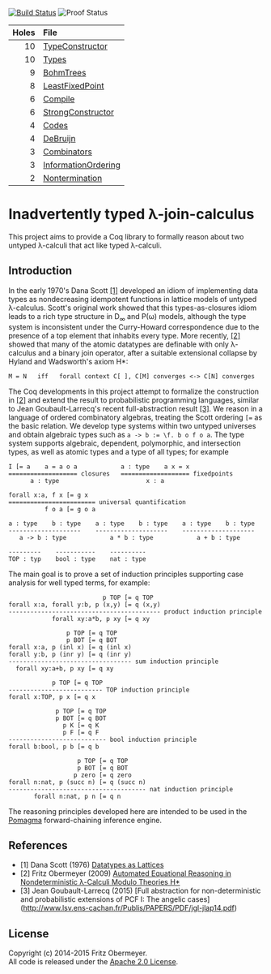 [![Build Status](https://travis-ci.org/fritzo/hstar.svg?branch=master)](https://travis-ci.org/fritzo/hstar)
![Proof Status](https://img.shields.io/badge/proofs-65_holes-red.svg?style=flat)

 Holes | File
 -----:|:----------------------------------------------------------------------
    10 | [TypeConstructor](src/TypeConstructor.v)
    10 | [Types](src/Types.v)
     9 | [BohmTrees](src/BohmTrees.v)
     8 | [LeastFixedPoint](src/LeastFixedPoint.v)
     6 | [Compile](src/Compile.v)
     6 | [StrongConstructor](src/StrongConstructor.v)
     4 | [Codes](src/Codes.v)
     4 | [DeBruijn](src/DeBruijn.v)
     3 | [Combinators](src/Combinators.v)
     3 | [InformationOrdering](src/InformationOrdering.v)
     2 | [Nontermination](src/Nontermination.v)

# Inadvertently typed &lambda;-join-calculus

This project aims to provide a Coq library to formally reason about
two untyped &lambda;-calculi that act like typed &lambda;-calculi.

## Introduction

In the early 1970's Dana Scott <a href="#user-content-1">[1]</a>
developed an idiom of implementing data types as
nondecreasing idempotent functions
in lattice models of untyped &lambda;-calculus.
Scott's original work showed that this types-as-closures idiom
leads to a rich type structure in D<sub>&infin;</sub> and P(&omega;) models,
although the type system is inconsistent under the Curry-Howard correspondence
due to the presence of a top element that inhabits every type.
More recently, <a href="#user-content-2">[2]</a> showed that many of the atomic
datatypes are definable with only &lambda;-calculus and a binary join operator,
after a suitable extensional collapse by
Hyland and Wadsworth's axiom H&#42;:

    M = N   iff   forall context C[ ], C[M] converges <-> C[N] converges

The Coq developments in this project attempt to formalize the construction in
<a href="#user-content-2">[2]</a>
and extend the result to probabilistic programming languages,
similar to Jean Goubault-Larrecq's recent full-abstraction result
<a href="#user-content-3">[3]</a>.
We reason in a language of ordered combinatory algebras,
treating the Scott ordering `[=` as the basic relation.
We develop type systems within two untyped universes
and obtain algebraic types such as `a -> b := \f. b o f o a`.
The type system supports algebraic, dependent, polymorphic, and intersection
types, as well as atomic types and a type of all types; for example

    I [= a    a = a o a            a : type    a x = x
    =================== closures   =================== fixedpoints
          a : type                        x : a

    forall x:a, f x [= g x
    ======================== universal quantification
              f o a [= g o a

    a : type    b : type    a : type    b : type    a : type    b : type
    --------------------    --------------------    --------------------
       a -> b : type            a * b : type            a + b : type

    ---------    -----------    ----------
    TOP : typ    bool : type    nat : type

The main goal is to prove a set of induction principles supporting
case analysis for well typed terms, for example:

                              p TOP [= q TOP
    forall x:a, forall y:b, p (x,y) [= q (x,y)
    ------------------------------------------ product induction principle
                forall xy:a*b, p xy [= q xy

                    p TOP [= q TOP
                    p BOT [= q BOT
    forall x:a, p (inl x) [= q (inl x)
    forall y:b, p (inr y) [= q (inr y)
    ---------------------------------- sum induction principle
      forall xy:a+b, p xy [= q xy

                p TOP [= q TOP
    -------------------------- TOP induction principle
    forall x:TOP, p x [= q x

                 p TOP [= q TOP
                 p BOT [= q BOT
                   p K [= q K    
                   p F [= q F    
    --------------------------- bool induction principle
    forall b:bool, p b [= q b

                       p TOP [= q TOP
                       p BOT [= q BOT
                      p zero [= q zero      
    forall n:nat, p (succ n) [= q (succ n)
    -------------------------------------- nat induction principle
           forall n:nat, p n [= q n

The reasoning principles developed here are intended to be used in the
[Pomagma](http://github.com/fritzo/pomagma)
forward-chaining inference engine.

## References

- [1] <a name="1"/>
  Dana Scott (1976)
  [Datatypes as Lattices](http://www.cs.ox.ac.uk/files/3287/PRG05.pdf)
- [2] <a name="2"/>
  Fritz Obermeyer (2009)
  [Automated Equational Reasoning in Nondeterministic &lambda;-Calculi Modulo Theories H&#42;](http://fritzo.org/thesis.pdf)
- [3] <a name="3"/>
  Jean Goubault-Larrecq (2015)
  [Full abstraction for non-deterministic and probabilistic extensions of PCF I: The angelic cases]
  (http://www.lsv.ens-cachan.fr/Publis/PAPERS/PDF/jgl-jlap14.pdf)

## License

Copyright (c) 2014-2015 Fritz Obermeyer.<br/>
All code is released under the
[Apache 2.0 License](http://www.apache.org/licenses/LICENSE-2.0).
